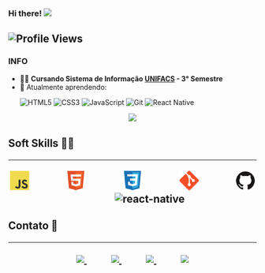 ### Hi there! <img src="https://raw.githubusercontent.com/iampavangandhi/iampavangandhi/master/gifs/Hi.gif" width="30px"></h2>
![Profile Views](https://komarev.com/ghpvc/?username=your-github-ViniciusOliver-stack&color=blue)
---
### INFO
- 👨‍🎓 **Cursando Sistema de Informação [UNIFACS](https://www.unifacs.br/graduacao-bacharelado/sistemas-de-informacao/) - 3° Semestre**
- 🌱 Atualmente aprendendo: <p>
![HTML5](https://img.shields.io/badge/HTML5-E34F26?style=for-the-badge&logo=html5&logoColor=white) 
![CSS3](https://img.shields.io/badge/CSS3-1572B6?style=for-the-badge&logo=css3&logoColor=white)
![JavaScript](https://img.shields.io/badge/JavaScript-F7DF1E?style=for-the-badge&logo=javascript&logoColor=black)
![Git](	https://img.shields.io/badge/GitHub-100000?style=for-the-badge&logo=github&logoColor=whitee)
![React Native](https://img.shields.io/badge/React_Native-20232A?style=for-the-badge&logo=react&logoColor=61DAFB)
  
<p align="center">
<img src="https://user-images.githubusercontent.com/81930401/117557566-71e78980-b04a-11eb-97ab-5d00ec913789.gif" width="400px">
</p>
<p>

<h2>Soft Skills 👨‍💻<br>
 <hr>
<p align="center">
    <img height="40" src="https://raw.githubusercontent.com/devicons/devicon/master/icons/javascript/javascript-original.svg">
    &nbsp;&nbsp;&nbsp;&nbsp;&nbsp;&nbsp;&nbsp;&nbsp;&nbsp;&nbsp;&nbsp;&nbsp;&nbsp;
    <img height="40" src="https://raw.githubusercontent.com/devicons/devicon/master/icons/html5/html5-original.svg">
    &nbsp;&nbsp;&nbsp;&nbsp;&nbsp;&nbsp;&nbsp;&nbsp;&nbsp;&nbsp;&nbsp;&nbsp;&nbsp;
    <img height="40" src="https://raw.githubusercontent.com/devicons/devicon/master/icons/css3/css3-original.svg">
    &nbsp;&nbsp;&nbsp;&nbsp;&nbsp;&nbsp;&nbsp;&nbsp;&nbsp;&nbsp;&nbsp;&nbsp;&nbsp;
    <img height="40" src="https://raw.githubusercontent.com/devicons/devicon/master/icons/git/git-original.svg">
    &nbsp;&nbsp;&nbsp;&nbsp;&nbsp;&nbsp;&nbsp;&nbsp;&nbsp;&nbsp;&nbsp;&nbsp;&nbsp;
    <img height="40" src="https://raw.githubusercontent.com/devicons/devicon/master/icons/github/github-original.svg">
    &nbsp;&nbsp;&nbsp;&nbsp;&nbsp;&nbsp;&nbsp;&nbsp;&nbsp;&nbsp;&nbsp;&nbsp;&nbsp;
    <img height="40" src="https://www.vectorlogo.zone/logos/reactjs/reactjs-icon.svg" alt="react-native" >
 
</p>
<h2>Contato 📱
  <hr>
  <p align="center">
    <a href="https://github.com/ViniciusOliver-stack">
        <img  src="https://img.shields.io/badge/GitHub-100000?style=for-the-badge&logo=github&logoColor=white://github.com/ViniciusOliver-stack">
    </a>
    &nbsp;&nbsp;&nbsp;&nbsp;&nbsp;&nbsp;&nbsp;&nbsp;&nbsp;
    <a href="mailto:vinicius.so.contato@gmail.com">
        <img src="https://img.shields.io/badge/gmail-D14836?&style=for-the-badge&logo=gmail&logoColor=white&link=mailto:vinicius.so.contato@gmail.com">
    </a>
    &nbsp;&nbsp;&nbsp;&nbsp;&nbsp;&nbsp;&nbsp;&nbsp;&nbsp;
    <a href="https://www.linkedin.com/in/vinicius-santos-oliveira-8396b91a2/">
        <img src="https://img.shields.io/badge/linkedin-%230077B5.svg?&style=for-the-badge&logo=linkedin&logoColor=white&link=mailto:https://www.linkedin.com/in/vinicius-santos-oliveira-8396b91a2/">
    </a>
    &nbsp;&nbsp;&nbsp;&nbsp;&nbsp;&nbsp;&nbsp;&nbsp;&nbsp;
    <a href="https://wa.me/qr/SA4JEBMPPWVZG1">
        <img src="https://img.shields.io/badge/WhatsApp-25D366?style=for-the-badge&logo=whatsapp&logoColor=white:https://wa.me/qr/SA4JEBMPPWVZG1">
    </a>
</p>
